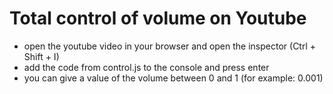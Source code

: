 # Total control of volume on Youtube

- open the youtube video in your browser and open the inspector (Ctrl + Shift + I)
- add the code from control.js to the console and press enter
- you can give a value of the volume between 0 and 1 (for example: 0.001)